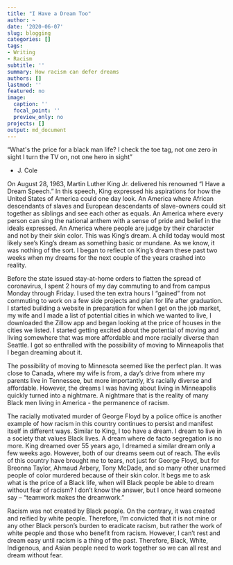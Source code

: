 ```yaml
---
title: "I Have a Dream Too"
author: ~
date: '2020-06-07'
slug: blogging
categories: []
tags: 
- Writing
- Racism
subtitle: ''
summary: How racism can defer dreams
authors: []
lastmod: ''
featured: no
image:
  caption: ''
  focal_point: ''
  preview_only: no
projects: []
output: md_document
---
```

“What's the price for a black man life?
I check the toe tag, not one zero in sight
I turn the TV on, not one hero in sight”
-	J. Cole

On August 28, 1963, Martin Luther King Jr. delivered his renowned “I Have a Dream Speech.” In this speech, King expressed his aspirations for how the United States of America could one day look. An America where African descendants of slaves and European descendants of slave-owners could sit together as siblings and see each other as equals. An America where every person can sing the national anthem with a sense of pride and belief in the ideals expressed. An America where people are judge by their character and not by their skin color. This was King’s dream. A child today would most likely see’s King’s dream as something basic or mundane. As we know, it was nothing of the sort. I began to reflect on King’s dream these past two weeks when my dreams for the next couple of the years crashed into reality. 

Before the state issued stay-at-home orders to flatten the spread of coronavirus, I spent 2 hours of my day commuting to and from campus Monday through Friday. I used the ten extra hours I “gained” from not commuting to work on a few side projects and plan for life after graduation. I started building a website in preparation for when I get on the job market, my wife and I made a list of potential cities in which we wanted to live, I downloaded the Zillow app and began looking at the price of houses in the cities we listed. I started getting excited about the potential of moving and living somewhere that was more affordable and more racially diverse than Seattle. I got so enthralled with the possibility of moving to Minneapolis that I began dreaming about it. 

The possibility of moving to Minnesota seemed like the perfect plan. It was close to Canada, where my wife is from, a day’s drive from where my parents live in Tennessee, but more importantly, it’s racially diverse and affordable.  However, the dreams I was having about living in Minneapolis quickly turned into a nightmare. A nightmare that is the reality of many Black men living in America - the permanence of racism. 

The racially motivated murder of George Floyd by a police office is another example of how racism in this country continues to persist and manifest itself in different ways. Similar to King, I too have a dream. I dream to live in a society that values Black lives. A dream where de facto segregation is no more. King dreamed over 55 years ago, I dreamed a similar dream only a few weeks ago. However, both of our dreams seem out of reach. The evils of this country have brought me to tears, not just for George Floyd, but for Breonna Taylor, Ahmaud Arbery, Tony McDade, and so many other unarmed people of color murdered because of their skin color. It begs me to ask what is the price of a Black life, when will Black people be able to dream without fear of racism? I don’t know the answer, but I once heard someone say – “teamwork makes the dreamwork.”

Racism was not created by Black people. On the contrary, it was created and reified by white people. Therefore, I’m convicted that it is not mine or any other Black person’s burden to eradicate racism, but rather the work of white people and those who benefit from racism. However, I can’t rest and dream easy until racism is a thing of the past. Therefore, Black, White, Indigenous, and Asian people need to work together so we can all rest and dream without fear. 
